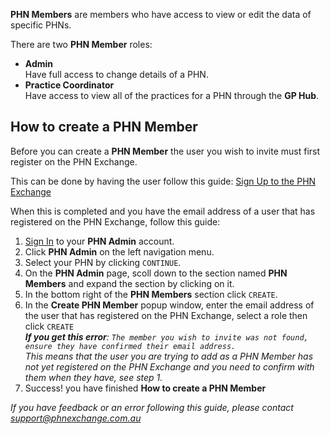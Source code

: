 **PHN Members** are members who have access to view or edit the data of specific PHNs.

There are two **PHN Member** roles:

- **Admin**  
    Have full access to change details of a PHN.
- **Practice Coordinator**  
    Have access to view all of the practices for a PHN through the **GP Hub**.

## How to create a **PHN Member**

Before you can create a **PHN Member** the user you wish to invite must first register on the PHN Exchange.

This can be done by having the user follow this guide: <a href="../../../members/#sign-up-to-the-phn-exchange" target="_blank">Sign Up to the PHN Exchange</a>

When this is completed and you have the email address of a user that has registered on the PHN Exchange, follow this guide:

1. <a href="../../../members/#sign-in-to-the-phn-exchange" target="_blank">Sign In</a> to your **PHN Admin** account.
2. Click **PHN Admin** on the left navigation menu.
3. Select your PHN by clicking `CONTINUE`.
4. On the **PHN Admin** page, scoll down to the section named **PHN Members** and expand the section by clicking on it.
5. In the bottom right of the **PHN Members** section click `CREATE`.
6. In the **Create PHN Member** popup window, enter the email address of the user that has registered on the PHN Exchange, select a role then click `CREATE`  
    ***If you get this error**: `The member you wish to invite was not found, ensure they have confirmed their email address.`*  
    *This means that the user you are trying to add as a PHN Member has not yet registered on the PHN Exchange and you need to confirm with them when they have, see step 1.*  
7. Success! you have finished **How to create a PHN Member**

*If you have feedback or an error following this guide, please contact support@phnexchange.com.au*
